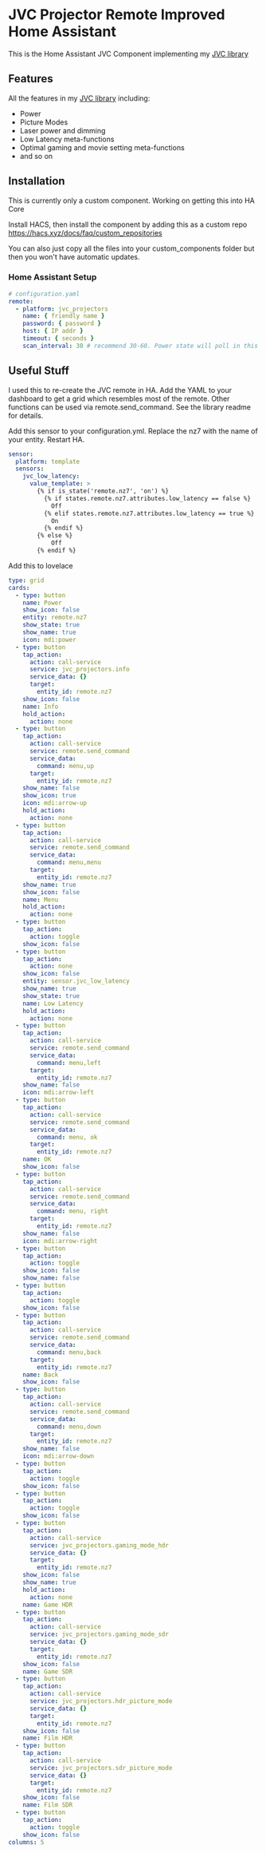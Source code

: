 # JVC Projector Remote Improved Home Assistant

This is the Home Assistant JVC Component implementing my [JVC library](https://github.com/iloveicedgreentea/jvc_projector_improved)

## Features

All the features in my [JVC library](https://github.com/iloveicedgreentea/jvc_projector_improved) including:

- Power
- Picture Modes
- Laser power and dimming
- Low Latency meta-functions
- Optimal gaming and movie setting meta-functions
- and so on

<!-- Because everything is async, it will run each button/command in the order it received. so commands won't disappear from the queue due to JVCs PJ server requiring the handshake. Currently WIP to use one long running connection to have lightning fast commands. -->

## Installation

This is currently only a custom component. Working on getting this into HA Core

Install HACS, then install the component by adding this as a custom repo https://hacs.xyz/docs/faq/custom_repositories

You can also just copy all the files into your custom_components folder but then you won't have automatic updates.

### Home Assistant Setup

```yaml
# configuration.yaml
remote:
  - platform: jvc_projectors
    name: { friendly name }
    password: { password }
    host: { IP addr }
    timeout: { seconds }
    scan_interval: 30 # recommend 30-60. Power state will poll in this interval
```

## Useful Stuff

I used this to re-create the JVC remote in HA. Add the YAML to your dashboard to get a grid which resembles most of the remote. Other functions can be used via remote.send_command. See the library readme for details.

Add this sensor to your configuration.yml. Replace the nz7 with the name of your entity. Restart HA.

```yaml
sensor:
  platform: template
  sensors:
    jvc_low_latency:
      value_template: >
        {% if is_state('remote.nz7', 'on') %}
          {% if states.remote.nz7.attributes.low_latency == false %}
            Off
          {% elif states.remote.nz7.attributes.low_latency == true %}
            On
          {% endif %}
        {% else %}
            Off
        {% endif %}
```

Add this to lovelace

```yaml
type: grid
cards:
  - type: button
    name: Power
    show_icon: false
    entity: remote.nz7
    show_state: true
    show_name: true
    icon: mdi:power
  - type: button
    tap_action:
      action: call-service
      service: jvc_projectors.info
      service_data: {}
      target:
        entity_id: remote.nz7
    show_icon: false
    name: Info
    hold_action:
      action: none
  - type: button
    tap_action:
      action: call-service
      service: remote.send_command
      service_data:
        command: menu,up
      target:
        entity_id: remote.nz7
    show_name: false
    show_icon: true
    icon: mdi:arrow-up
    hold_action:
      action: none
  - type: button
    tap_action:
      action: call-service
      service: remote.send_command
      service_data:
        command: menu,menu
      target:
        entity_id: remote.nz7
    show_name: true
    show_icon: false
    name: Menu
    hold_action:
      action: none
  - type: button
    tap_action:
      action: toggle
    show_icon: false
  - type: button
    tap_action:
      action: none
    show_icon: false
    entity: sensor.jvc_low_latency
    show_name: true
    show_state: true
    name: Low Latency
    hold_action:
      action: none
  - type: button
    tap_action:
      action: call-service
      service: remote.send_command
      service_data:
        command: menu,left
      target:
        entity_id: remote.nz7
    show_name: false
    icon: mdi:arrow-left
  - type: button
    tap_action:
      action: call-service
      service: remote.send_command
      service_data:
        command: menu, ok
      target:
        entity_id: remote.nz7
    name: OK
    show_icon: false
  - type: button
    tap_action:
      action: call-service
      service: remote.send_command
      service_data:
        command: menu, right
      target:
        entity_id: remote.nz7
    show_name: false
    icon: mdi:arrow-right
  - type: button
    tap_action:
      action: toggle
    show_icon: false
    show_name: false
  - type: button
    tap_action:
      action: toggle
    show_icon: false
  - type: button
    tap_action:
      action: call-service
      service: remote.send_command
      service_data:
        command: menu,back
      target:
        entity_id: remote.nz7
    name: Back
    show_icon: false
  - type: button
    tap_action:
      action: call-service
      service: remote.send_command
      service_data:
        command: menu,down
      target:
        entity_id: remote.nz7
    show_name: false
    icon: mdi:arrow-down
  - type: button
    tap_action:
      action: toggle
    show_icon: false
  - type: button
    tap_action:
      action: toggle
    show_icon: false
  - type: button
    tap_action:
      action: call-service
      service: jvc_projectors.gaming_mode_hdr
      service_data: {}
      target:
        entity_id: remote.nz7
    show_icon: false
    show_name: true
    hold_action:
      action: none
    name: Game HDR
  - type: button
    tap_action:
      action: call-service
      service: jvc_projectors.gaming_mode_sdr
      service_data: {}
      target:
        entity_id: remote.nz7
    show_icon: false
    name: Game SDR
  - type: button
    tap_action:
      action: call-service
      service: jvc_projectors.hdr_picture_mode
      service_data: {}
      target:
        entity_id: remote.nz7
    show_icon: false
    name: Film HDR
  - type: button
    tap_action:
      action: call-service
      service: jvc_projectors.sdr_picture_mode
      service_data: {}
      target:
        entity_id: remote.nz7
    show_icon: false
    name: Film SDR
  - type: button
    tap_action:
      action: toggle
    show_icon: false
columns: 5
```
